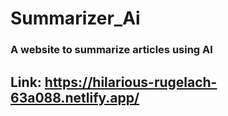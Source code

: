 # Summarizer_Ai
### A website to summarize articles using AI 
## Link: https://hilarious-rugelach-63a088.netlify.app/
